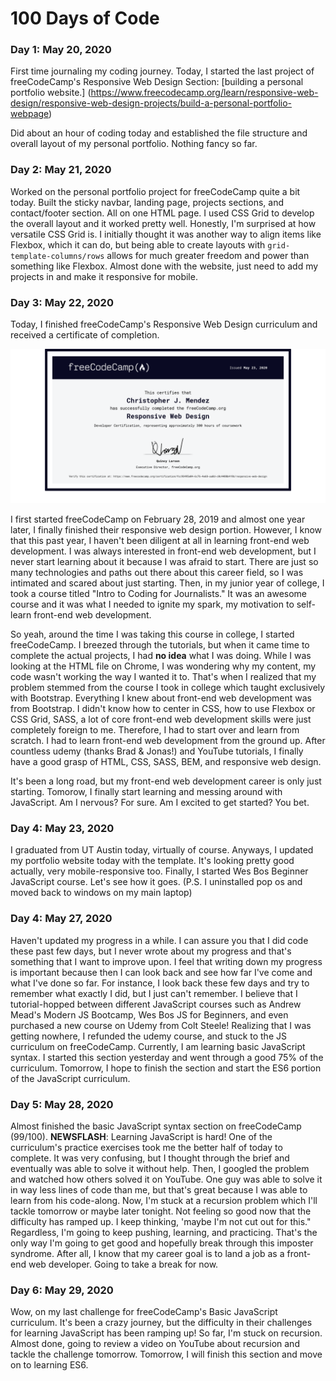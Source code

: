 # 100 Days of Code

### Day 1: May 20, 2020

First time journaling my coding journey. Today, I started the last project of freeCodeCamp's Responsive Web Design Section: [building a personal portfolio website.] (https://www.freecodecamp.org/learn/responsive-web-design/responsive-web-design-projects/build-a-personal-portfolio-webpage)

Did about an hour of coding today and established the file structure and overall layout of my personal portfolio. Nothing fancy so far. 

### Day 2: May 21, 2020

Worked on the personal portfolio project for freeCodeCamp quite a bit today. Built the sticky navbar, landing page, projects sections, and contact/footer section. All on one HTML page. I used CSS Grid to develop the overall layout and it worked pretty well. Honestly, I'm surprised at how versatile CSS Grid is. I initially thought it was another way to align items like Flexbox, which it can do, but being able to create layouts with `grid-template-columns/rows` allows for much greater freedom and power than something like Flexbox. Almost done with the website, just need to add my projects in and make it responsive for mobile. 

### Day 3: May 22, 2020

Today, I finished freeCodeCamp's Responsive Web Design curriculum and received a certificate of completion. 

![freeCodeCamp responsive web design certificate](../imgs/fcc/freeCodeCamp_responsive_web_design_certificate_2020-05-22.png)

I first started freeCodeCamp on February 28, 2019 and almost one year later, I finally finished their responsive web design portion. However, I know that this past year, I haven't been diligent at all in learning front-end web development. I was always interested in front-end web development, but I never start learning about it because I was afraid to start. There are just so many technologies and paths out there about this career field, so I was intimated and scared about just starting. Then, in my junior year of college, I took a course titled "Intro to Coding for Journalists." It was an awesome course and it was what I needed to ignite my spark, my motivation to self-learn front-end web development. 

So yeah, around the time I was taking this course in college, I started freeCodeCamp. I breezed through the tutorials, but when it came time to complete the actual projects, I had **no idea** what I was doing. While I was looking at the HTML file on Chrome, I was wondering why my content, my code wasn't working the way I wanted it to. That's when I realized that my problem stemmed from the course I took in college which taught exclusively with Bootstrap. Everything I knew about front-end web development was from Bootstrap. I didn't know how to center in CSS, how to use Flexbox or CSS Grid, SASS, a lot of core front-end web development skills were just completely foreign to me. Therefore, I had to start over and learn from scratch. I had to learn front-end web development from the ground up. After countless udemy  (thanks Brad & Jonas!) and YouTube tutorials, I finally have a good grasp of HTML, CSS, SASS, BEM, and responsive web design. 

It's been a long road, but my front-end web development career is only just starting. Tomorow, I finally start learning and messing around with JavaScript. Am I nervous? For sure. Am I excited to get started? You bet. 

### Day 4: May 23, 2020

I graduated from UT Austin today, virtually of course. Anyways, I updated my portfolio website today with the template. It's looking pretty good actually, very mobile-responsive too. Finally, I started Wes Bos Beginner JavaScript course. Let's see how it goes. (P.S. I uninstalled pop os and moved back to windows on my main laptop)

### Day 4: May 27, 2020

Haven't updated my progress in a while. I can assure you that I did code these past few days, but I never wrote about my progress and that's something that I want to improve upon. I feel that writing down my progress is important because then I can look back and see how far I've come and what I've done so far. For instance, I look back these few days and try to remember what exactly I did, but I just can't remember. I believe that I tutorial-hopped between different JavaScript courses such as Andrew Mead's Modern JS Bootcamp, Wes Bos JS for Beginners, and even purchased a new course on Udemy from Colt Steele! Realizing that I was getting nowhere, I refunded the udemy course, and stuck to the JS curriculum on freeCodeCamp. Currently, I am learning basic JavaScript syntax. I started this section yesterday and went through a good 75% of the curriculum. Tomorrow, I hope to finish the section and start the ES6 portion of the JavaScript curriculum. 

### Day 5: May 28, 2020

Almost finished the basic JavaScript syntax section on freeCodeCamp (99/100). **NEWSFLASH**: Learning JavaScript is hard! One of the curriculum's practice exercises took me the better half of today to complete. It was very confusing, but I thought through the brief and eventually was able to solve it without help. Then, I googled the problem and watched how others solved it on YouTube. One guy was able to solve it in way less lines of code than me, but that's great because I was able to learn from his code-along. Now, I'm stuck at a recursion problem which I'll tackle tomorrow or maybe later tonight. Not feeling so good now that the difficulty has ramped up. I keep thinking, 'maybe I'm not cut out for this." Regardless, I'm going to keep pushing, learning, and practicing. That's the only way I'm going to get good and hopefully break through this imposter syndrome. After all, I know that my career goal is to land a job as a front-end web developer. Going to take a break for now.

### Day 6: May 29, 2020

Wow, on my last challenge for freeCodeCamp's Basic JavaScript curriculum. It's been a crazy journey, but the difficulty in their challenges for learning JavaScript has been ramping up! So far, I'm stuck on recursion. Almost done, going to review a video on YouTube about recursion and tackle the challenge tomorrow. Tomorrow, I will finish this section and move on to learning ES6. 